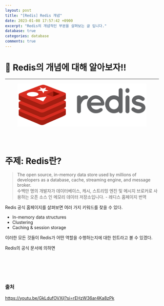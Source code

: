 ```yaml
---
layout: post
title: "[Redis] Redis 개념"
date: 2023-01-08 17:57:42 +0900
excerpt: "Redis의 개념적인 부분을 살펴보는 글 입니다."
database: true
categories: database
comments: true
---
```


# 📌 Redis의 개념에 대해 알아보자!!

---

<figure>
    <a href="/assets/img/database/2023-09-04/redis_logo.png"><img src="/assets/img/database/2023-09-04/redis_logo.png"></a>
    <figcaption style="text-align:center"></figcaption>
</figure>

<br>
<br>

# 주제: Redis란?

> The open source, in-memory data store used by millions of developers as a database, cache, streaming engine, and message broker.  
> 수백만 명의 개발자가 데이터베이스, 캐시, 스트리밍 엔진 및 메시지 브로커로 사용하는 오픈 소스 인 메모리 데이터 저장소입니다. - 레디스 홈페이지 번역

Redis 공식 홈페이지를 살펴보면 여러 가지 키워드를 찾을 수 있다.
- In-memory data structures
- Clustering
- Caching & session storage

이러한 모든 것들이 Redis가 어떤 역할을 수행하는지에 대한 힌트라고 볼 수 있겠다.  

Redis의 공식 문서에 의하면 

<br>
<br>
<br>
<br>


### 출처
https://youtu.be/GkLdufOVXjI?si=rEHzW36ar4Ka8zPk  


[jekyll-docs]: https://jekyllrb.com/docs/home
[jekyll-gh]: https://github.com/jekyll/jekyll
[jekyll-talk]: https://talk.jekyllrb.com/